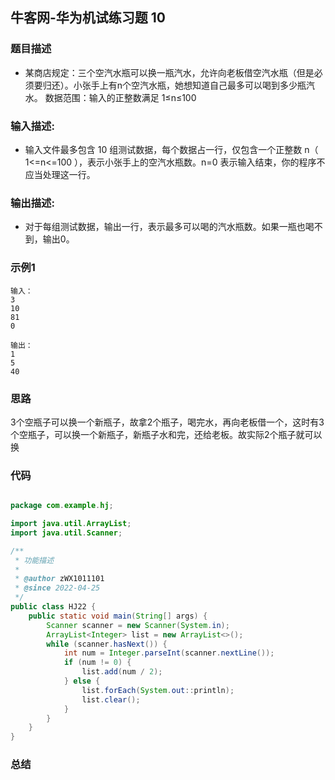 ## 牛客网-华为机试练习题 10

### 题目描述

*   某商店规定：三个空汽水瓶可以换一瓶汽水，允许向老板借空汽水瓶（但是必须要归还）。小张手上有n个空汽水瓶，她想知道自己最多可以喝到多少瓶汽水。
    数据范围：输入的正整数满足 1≤n≤100

### 输入描述:

+   输入文件最多包含 10 组测试数据，每个数据占一行，仅包含一个正整数 n（ 1<=n<=100 ），表示小张手上的空汽水瓶数。n=0 表示输入结束，你的程序不应当处理这一行。
### 输出描述:

*   对于每组测试数据，输出一行，表示最多可以喝的汽水瓶数。如果一瓶也喝不到，输出0。

### 示例1

```
输入：
3
10
81
0

输出：
1
5
40
```

### 思路
3个空瓶子可以换一个新瓶子，故拿2个瓶子，喝完水，再向老板借一个，这时有3个空瓶子，可以换一个新瓶子，新瓶子水和完，还给老板。故实际2个瓶子就可以换
### 代码
```Java

package com.example.hj;

import java.util.ArrayList;
import java.util.Scanner;

/**
 * 功能描述
 *
 * @author zWX1011101
 * @since 2022-04-25
 */
public class HJ22 {
    public static void main(String[] args) {
        Scanner scanner = new Scanner(System.in);
        ArrayList<Integer> list = new ArrayList<>();
        while (scanner.hasNext()) {
            int num = Integer.parseInt(scanner.nextLine());
            if (num != 0) {
                list.add(num / 2);
            } else {
                list.forEach(System.out::println);
                list.clear();
            }
        }
    }
}

```
### 总结

